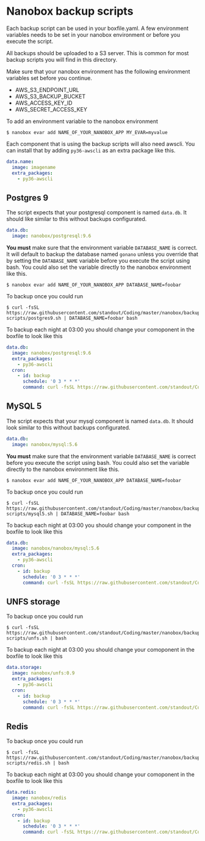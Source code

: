 # Nanobox backup scripts

Each backup script can be used in your boxfile.yaml. A few environment
variables needs to be set in your nanobox environment or before you execute the
script.

All backups should be uploaded to a S3 server. This is common for most backup
scripts you will find in this directory.

Make sure that your nanobox environment has the following environment variables
set before you continue.

- AWS_S3_ENDPOINT_URL
- AWS_S3_BACKUP_BUCKET
- AWS_ACCESS_KEY_ID
- AWS_SECRET_ACCESS_KEY

To add an environment variable to the nanobox environment

```
$ nanobox evar add NAME_OF_YOUR_NANOBOX_APP MY_EVAR=myvalue
```

Each component that is using the backup scripts will also need awscli. You can install that by adding `py36-awscli` as an extra package like this.

```yaml
data.name:
  image: imagename
  extra_packages:
    - py36-awscli
```


## Postgres 9

The script expects that your postgresql component is named `data.db`. It should
like similar to this without backups configurated.

```yaml
data.db:
  image: nanobox/postgresql:9.6
```

**You must** make sure that the environment variable `DATABASE_NAME` is correct. It will default to backup the database named `gonano` unless you override that by setting the `DATABASE_NAME` variable before you execute the script using bash. You could also set the variable directly to the nanobox environment like this.

```
$ nanobox evar add NAME_OF_YOUR_NANOBOX_APP DATABASE_NAME=foobar
```

To backup once you could run

```
$ curl -fsSL https://raw.githubusercontent.com/standout/Coding/master/nanobox/backup-scripts/postgres9.sh | DATABASE_NAME=foobar bash
```

To backup each night at 03:00 you should change your comoponent in the boxfile to look like this

```yaml
data.db:
  image: nanobox/postgresql:9.6
  extra_packages:
    - py36-awscli
  cron:
    - id: backup
      schedule: '0 3 * * *'
      command: curl -fsSL https://raw.githubusercontent.com/standout/Coding/master/nanobox/backup-scripts/postgres9.sh | DATABASE_NAME=foobar bash
```

## MySQL 5

The script expects that your mysql component is named `data.db`. It should
look similar to this without backups configurated.

```yaml
data.db:
  image: nanobox/mysql:5.6
```

**You must** make sure that the environment variable `DATABASE_NAME` is correct before you execute the script using bash. You could also set the variable directly to the nanobox environment like this.

```
$ nanobox evar add NAME_OF_YOUR_NANOBOX_APP DATABASE_NAME=foobar
```

To backup once you could run

```
$ curl -fsSL https://raw.githubusercontent.com/standout/Coding/master/nanobox/backup-scripts/mysql5.sh | DATABASE_NAME=foobar bash
```

To backup each night at 03:00 you should change your component in the boxfile to look like this

```yaml
data.db:
  image: nanobox/nanobox/mysql:5.6
  extra_packages:
    - py36-awscli
  cron:
    - id: backup
      schedule: '0 3 * * *'
      command: curl -fsSL https://raw.githubusercontent.com/standout/Coding/master/nanobox/backup-scripts/mysql5.sh | DATABASE_NAME=foobar bash
```

## UNFS storage

To backup once you could run

```
$ curl -fsSL https://raw.githubusercontent.com/standout/Coding/master/nanobox/backup-scripts/unfs.sh | bash
```

To backup each night at 03:00 you should change your comoponent in the boxfile to look like this

```yaml
data.storage:
  image: nanobox/unfs:0.9
  extra_packages:
    - py36-awscli
  cron:
    - id: backup
      schedule: '0 3 * * *'
      command: curl -fsSL https://raw.githubusercontent.com/standout/Coding/master/nanobox/backup-scripts/unfs.sh | bash
```

## Redis

To backup once you could run

```
$ curl -fsSL https://raw.githubusercontent.com/standout/Coding/master/nanobox/backup-scripts/redis.sh | bash
```

To backup each night at 03:00 you should change your comoponent in the boxfile to look like this

```yaml
data.redis:
  image: nanobox/redis
  extra_packages:
    - py36-awscli
  cron:
    - id: backup
      schedule: '0 3 * * *'
      command: curl -fsSL https://raw.githubusercontent.com/standout/Coding/master/nanobox/backup-scripts/redis.sh | bash
```
